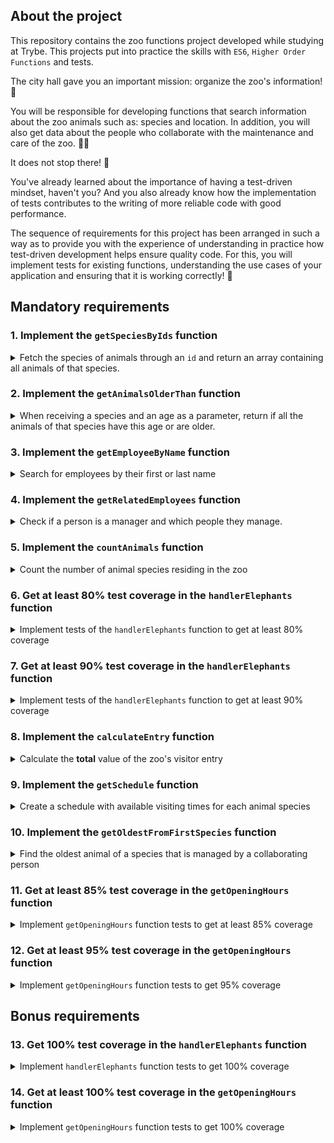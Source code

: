 ## About the project

This repository contains the zoo functions project developed while studying at Trybe. This projects put into practice the skills with `ES6`, `Higher Order Functions` and tests.

The city hall gave you an important mission: organize the zoo's information! 🐘

You will be responsible for developing functions that search information about the zoo animals such as: species and location. In addition, you will also get data about the people who collaborate with the maintenance and care of the zoo. 🧑‍🌾

It does not stop there! 🤩

You've already learned about the importance of having a test-driven mindset, haven't you? And you also already know how the implementation of tests contributes to the writing of more reliable code with good performance.

The sequence of requirements for this project has been arranged in such a way as to provide you with the experience of understanding in practice how test-driven development helps ensure quality code. For this, you will implement tests for existing functions, understanding the use cases of your application and ensuring that it is working correctly! 🚀

## Mandatory requirements

### 1. Implement the `getSpeciesByIds` function

<details>
  <summary>
  Fetch the species of animals through an <code>id</code> and return an array containing all animals of that species.
  </summary> <br />

- Make the `getSpeciesByIds` function receive several parameters;

- Return an empty array if the function does not receive an `id`;

- Return the following information from the `data` file:

  - If the function receives only one `id`, return the species of the animal referring to this `id`;

  - If the function receives several `ids`, return all species referring to these `ids`.

**What will be tested:**

- If no parameters are received, it is necessary to return an empty array;

- When receiving as a parameter a single `id`, returns an array with the species referring to this `id`;

- When receiving more than one `id`, returns an array with the species referring to the `ids`.

</details>


### 2. Implement the `getAnimalsOlderThan` function

<details>
  <summary>
  When receiving a species and an age as a parameter, return if all the animals of that species have this age or are older.
  </summary> <br />

- Check that all animals of the species passed as a parameter have the minimum age:
  - Animals must be this age or older.

- Return a boolean value.

**What will be tested:**

- When passing the name of a species and an age, it tests if all the animals of this species have the specified minimum age.

</details>


### 3. Implement the `getEmployeeByName` function

<details>
  <summary>
    Search for employees by their first or last name
  </summary> <br />

- Return an empty object if the function does not receive parameters;

- Return the information of the employee if the parameter is equal to the name **or** equal to the last name in the following format:

```javascript
  {
    id: 'c5b83cb3-a451-49e2-ac45-ff3f54fbe7e1',
    firstName: 'Nigel',
    lastName: 'Nelson',
    managers: ['0e7b460e-acf4-4e17-bcb3-ee472265db83', 'fdb2543b-5662-46a7-badc-93d960fdc0a8'],
    responsibleFor: ['0938aa23-f153-4937-9f88-4858b24d6bce', 'e8481c1d-42ea-4610-8e11-1752cfc05a46'],
  }
```

**What will be tested:**

- Without parameters, it must return an empty object;

- When the first name of the employee is informed, the object of this employee must be returned;

- When the last name of the employee is informed, the object of this employee must be returned;


</details>


### 4. Implement the `getRelatedEmployees` function

<details>
  <summary>
    Check if a person is a manager and which people they manage.
  </summary> <br />

Considering the good practice of breaking the code into smaller parts, the file will have two functions:

1. `isManager` which will be responsible for checking if the person is a manager:
    - Return `true` if the `id` passed is a manager;
    - Return `false` if the `id` passed is not a manager.

2. `getRelatedEmployees` which returns the people managed by the manager:
      - Use the `isManager` function to check if the person is a manager or not and do the following checks:

        - If the person is a manager, return an array containing the first and last names of the people managed by this person.

        Output example:

        ```javascript

        [ 'Burl Bethea', 'Hello Orloff', 'Emery Elser' ];

        ```

        - If the person is not a manager, trigger an error with the message: **O id inserido não é de uma pessoa colaboradora gerente!**.

        To throw the error, you will use the **Error** constructor function from the JavaScript standard library.

        Example:

        ```javascript

        throw new Error('O id inserido não é de uma pessoa colaboradora gerente!');

        ```

  **What will be tested:**

  - Returns `true` if the `id` passed is a manager;

  - Returns `false` if the `id` passed is not a manager;

  - If the `id` passed is the manager, returns an array containing the name and surname of the people he is responsible for;

  - If the `id` passed is **not** the manager , it triggers an error with the message: `'O id inserido não é de uma pessoa colaboradora gerente!'`.
</details>


### 5. Implement the `countAnimals` function

<details>
  <summary>
    Count the number of animal species residing in the zoo
  </summary> <br />

The `countAnimals` function is responsible for counting the number of animals residing in the zoo.

- Return the number of resident animals per species, if the function does not receive a parameter. The return must be an object whose name of each species is the key and the total number of animals (residents) of that species is the value. For example:

```javascript
  {
    lions: 4,
    // [...]
  }
```

- Return the amount of animals residing in the zoo of the passed species by parameter. For example:

  - when receiving the argument `{ specie: 'penguins' }`, it returns only the amount (number) of penguins residing in the zoo;

  - passing the argument `{ specie: 'giraffes', sex: 'female' }`, returns only the amount (number) of female giraffes residing in the zoo.

**What will be tested:**

- Without parameters, returns all species and the number of residents of each one;

- Taking as a parameter an object with the key `specie`, it returns the number of animals of that species;

- Taking as a parameter an object with the key `specie` and `sex`, it returns the number of animals of that species, in the selected sex.

</details>


### 6. Get at least 80% test coverage in the `handlerElephants` function

<details>
  <summary>
    Implement tests of the <code>handlerElephants</code> function to get at least 80% coverage
  </summary> <br />

This function returns information regarding the elephants as the argument passed:

| Argument | Information |
| --------- | ---------- |
| `count` | returns the amount of elephants |
| `names` | returns an array listing the names of all elephants |
| `averageAge` | returns the average age of elephants |
| `location` | returns the location of elephants inside the Zoo |
| `popularity` | the popularity of elephants returns |
| `availability` | returns an array with the number of days when it is possible to visit the elephants |

> **Looking at the tip 👀:** Before starting to write the tests, read the `handlerElephants` function and try to understand it line by line

- Implement the tests in the files in the `test` folder that is at the root of the project;

- The `handlerElephants` function is already implemented, it is only necessary to create the tests;

- The function is case sensitive;

- Use the `npm test handlerElephants` command to check if your tests are passing;

- Use the `npm run test:coverage` command to test coverage.

**Coverage will only check the highlighted features and not the entire application!**

⚠️ **Warning:** do not change the structure already implemented in the test files, just add the tests inside the `describe` block.

<details>
  <summary>
    💡 <strong>Tips of what you can try:</strong>
  </summary> <br />

⚠️ **Warning:** The topics below are just suggestions, feel free to test whatever you think is necessary as long as the feature coverage reaches at least 80%

- For the `count` argument must return the integer `4`;

- For the `names` argument it must return an array of names which has the name `Jefferson`;

- For the `averageAge` argument it should return a number close to `10.5`;

</details>

</details>


### 7. Get at least 90% test coverage in the `handlerElephants` function

<details>
  <summary>
    Implement tests of the <code>handlerElephants</code> function to get at least 90% coverage
  </summary> <br />

This function returns information regarding the elephants as the argument passed:

| Argument | Information |
| --------- | ---------- |
| `count` | returns the amount of elephants |
| `names` | returns an array listing the names of all elephants |
| `averageAge` | returns the average age of elephants |
| `location` | returns the location of elephants inside the Zoo |
| `popularity` | the popularity of elephants returns |
| `availability` | returns an array with the number of days when it is possible to visit the elephants |

- The function is case sensitive;

- Use the `npm test handlerElephants` command to check if your tests are passing;

- Use the `npm run test:coverage` command to test coverage.

⚠️ **Warning:** do not change the structure already implemented in the test files, just add the tests inside the `describe` block.

<details>
  <summary>
    💡 <strong>Tips of what you can try:</strong>
  </summary> <br />

⚠️ **Warning:** The topics below are suggestions only, feel free to test whatever you feel is necessary as long as the feature coverage reaches at least 90%.

- For the `count` argument must return the integer `4`;

- For the `names` argument it must return an array of names which has the name `Jefferson`;

- For the `averageAge` argument it should return a number close to `10.5`;

- For the `location` argument it must return the string `NW`;

- The `popularity` argument must return a number equal to or greater than 5;

- For the `availability` argument it must return an array of days of the week that does not contain `Monday`;

- Not passing arguments the function must return `undefined`;

</details>

</details>


### 8. Implement the `calculateEntry` function

<details>
  <summary>
    Calculate the <strong>total</strong> value of the zoo's visitor entry
  </summary> <br />

The value of zoo tickets is calculated from the age group, where:

  - `child`: are people **under** 18 years old;

  - `adult`: people aged **greater than or equal** to 18 years old **and less** than 50 years old;

  - `senior`: are people aged **greater than or equal to** 50 years old.

Considering the good practice of breaking the code into smaller parts, the file will have two functions, called `countEntrants` and `calculateEntry`.

Both functions receive an array in the following format:

```javascript
const entrants = [
{ name: 'Lara Carvalho', age: 5 },
{ name: 'Frederico Moreira', age: 5 },
{ name: 'Pedro Henrique Carvalho', age: 5 },
{ name: 'Maria Costa', age: 18 },
{ name: 'Núbia Souza', age: 18 },
{ name: 'Carlos Nogueira', age: 50 },
];
```

1. `countEntrants` will be responsible for calculating the number of visitors by age group:

  It takes an array and should return an **object**. For that:

  - Perform the sum of the number of visitors by age group;

  - Return an object in a format like this: `{ child: 3, adult: 2, senior: 1 }`.

2. `calculateEntry` will be responsible for summing the entry value of people in the zoo:

  It takes an array and should return the **total** sum of the ticket values. For that:

  - Return `0` if no parameter is passed or is an empty array;

  - Use the `countEntrants` function to have the total number of people per age group;

  - Perform the sum of the ticket values ​​by age group. Your return should look something like this: `187.94`.

> **Keep an eye on the tip 👀:** The amount to be charged for the age range is also included in the data file.

**Example using the `calculateEntry` function:**

```javascript
calculateEntry(entrants);
```

**Exit:**

```javascript
187.94
```

**What will be tested:**

In the `countEntrants` function:

  - When receiving an array of visitors, returns an object with the count.

In the `calculateEntry` function:

  - Returns 0 if no arguments are passed;

  - Returns 0 if an empty object is passed;

  - When receiving an array of people with 3 children, 2 adults and 1 older person, it returns the correct value;

  - When receiving an array with 1 adult person returns the correct value;

  - When receiving an array with 1 older person returns the correct value;

  - When receiving an array with 1 child returns the correct value;

  - When receiving an array with 1 child and 1 older person returns the correct value.

</details>

</details>


### 9. Implement the `getSchedule` function

<details>
  <summary>
    Create a schedule with available visiting times for each animal species
  </summary> <br />

Animal schedule information should be made available in a query to people visiting the zoo, who may want access to the schedule for a week, a day or a specific animal.

- Return an array with the days of the week when an animal is available for visitation if the function parameter is an animal. For example: `[ 'Tuesday', 'Thursday', 'Saturday', 'Sunday' ]`;

- Return all available times for each day of the week if the function:

  - do not receive parameter;

  - the parameter passed to the function is not an animal or a day;

  For that:

  - Create an object and add every day of the week as a key;

  - The values ​​of each day of the week must be an object, having the keys `officeHour` and `exhibition`:

    - `officeHour` must have the text with the time that the zoo opens and closes on that day of the week;

    - `exhibition` must have an array with the name of all the animals available for visitation on that day of the week.

<details>
  <summary>
    The return should look like this:
  </summary> <br />

  ```javascript
  {
    Tuesday: { // Day of the week
      officeHour: 'Open from 8am until 6pm', // n
      exhibition: [ 'lions', 'tigers', 'bears', 'penguins', 'elephants', 'giraffes' ],
    },
    Wednesday: {
      officeHour: 'Open from 8am until 6pm',
      exhibition: [ 'tigers', 'bears', 'penguins', 'otters', 'frogs', 'giraffes' ],
    },
    // [...]
  }
  ```

</details>

- Return the animals available on the day, if the function parameter is only one day of the week;

> **Keep an eye on the tip 👀:** Break the problem down into smaller roles so it's easier to manage the responsibility of each one.

**What will be tested:**

- If the name of an animal is passed, it must return an array with the days it will be on display;

- Without parameters, returns the times for each day and which animals will be available;

- With parameters that are neither an animal nor a day, returns the times for each day and which animals will be available;

- If a single day is passed, returns the times for that day and which animals will be available.


</details>

</details>

### 10. Implement the `getOldestFromFirstSpecies` function

<details>
  <summary>
    Find the oldest animal of a species that is managed by a collaborating person
  </summary> <br />

The function receives an `id` parameter referring to the collaborating person and from that `id`:

- Find the collaborating person who has the `id` passed by parameter;

- Find the **first** animal species that the collaborating person is responsible for;

- Find the oldest animal of that species;

- Return an array with the information of the oldest animal of that species.

**What will be tested:**

- Passing the id of a collaborating person, it finds the first species of animal managed by that person, and returns an array with the name, sex and age of the oldest animal of that species.

</details>

</details>

### 11. Get at least 85% test coverage in the `getOpeningHours` function

<details>
  <summary>
    Implement <code>getOpeningHours</code> function tests to get at least 85% coverage
  </summary> <br />

This function takes as arguments a day of the week and a time, and returns a message informing whether the zoo is open or not at that date and time.

> **Looking at the tip 👀:** Before starting to write the tests, read the `getOpeningHours` function and try to understand it line by line.

- Implement the tests in the files in the `test` folder that is at the root of the project;

- The `getOpeningHours` function is already implemented, it is only necessary to create the tests;

- Use the `npm test getOpeningHours` command to check if your tests are passing;

- Use the `npm run test:coverage` command to test coverage;

- The name of the day of the week passed as an argument must be in English;

- The time must have the following formatting `'XX:XX-XM'`;

- The hours will be validated in the `'AM'` and `'PM'` nomenclature;

- The function is not case sensitive;

**Cover will only check the highlighted features and not the entire application!**

⚠️ **Warning:** do not change the structure already implemented in the test files, just add the tests inside the `describe` block.

<details>
  <summary>
    💡 <strong>Tips of what you can try:</strong>
  </summary> <br />

⚠️ **Warning:** The topics below are just suggestions, feel free to test whatever you think is necessary as long as the feature coverage reaches at least 85%.

- Test not passing arguments. It should return the object:

```javascript
{
Tuesday: { open: 8, close: 6 },
Wednesday: { open: 8, close: 6 },
Thursday: { open: 10, close: 8 },
Friday: { open: 10, close: 8 },
Saturday: { open: 8, close: 10 },
Sunday: { open: 8, close: 8 },
Monday: { open: 0, close: 0 },
}
```

- For the arguments `Monday` and `09:00-AM` must return the string `'The zoo is closed'` (Since the Zoo is always closed on Monday);

- For the arguments `Tuesday` and `09:00-AM` must return the string `'The zoo is open'`;

- For the arguments `Wednesday` and `09:00-PM` must return the string `'The zoo is closed'`;

</details>

</details>


### 12. Get at least 95% test coverage in the `getOpeningHours` function

<details>
  <summary>
    Implement <code>getOpeningHours</code> function tests to get 95% coverage
  </summary> <br />

  This function takes as arguments a day of the week and a time, and returns a message informing whether the zoo is open or not at that date and time.

- Use the `npm test getOpeningHours` command to check if your tests are passing;

- Use the `npm run test:coverage` command to test coverage;

- The name of the day of the week passed as an argument must be in English;

- The time must have the following formatting `'XX:XX-XM'`;

- The hours will be validated in the `'AM'` and `'PM'` nomenclature;

- The function is not case sensitive.

⚠️ **Warning:** do not change the structure already implemented in the test files, just add the tests inside the `describe` block.

<details>
  <summary>
    💡 <strong>Tips of what you can try:</strong>
  </summary> <br />

⚠️ **Warning:** The topics below are just suggestions, feel free to test whatever you think is necessary as long as the feature coverage reaches at least 95%.

- Test not passing arguments. It should return the object:

```javascript
{
Tuesday: { open: 8, close: 6 },
Wednesday: { open: 8, close: 6 },
Thursday: { open: 10, close: 8 },
Friday: { open: 10, close: 8 },
Saturday: { open: 8, close: 10 },
Sunday: { open: 8, close: 8 },
Monday: { open: 0, close: 0 },
}
```

- For the arguments `Monday` and `09:00-AM` must return the string `'The zoo is closed'` (Since the Zoo is always closed on Monday);

- For the arguments `Tuesday` and `09:00-AM` must return the string `'The zoo is open'`;

- For the arguments `Wednesday` and `09:00-PM` must return the string `'The zoo is closed'`;

- For the arguments `Thu` and `09:00-AM` should throw an exception with the message: `'The day must be valid. Example: Monday'`

- For the arguments `Friday` and `09:00-ZM` you should throw an exception with the message: `'The abbreviation must be \'AM\' or \'PM\''`;

- For the arguments `Saturday` and `C9:00-AM` should throw an exception with the message: `'The hour should represent a number'`;

- For the `Sunday` and `09:c0-AM` arguments should throw an exception with the message: `'The minutes should represent a number'`;

</details>

</details>


## Bonus requirements

### 13. Get 100% test coverage in the `handlerElephants` function

<details>
  <summary>
    Implement <code>handlerElephants</code> function tests to get 100% coverage
  </summary> <br />

This function returns information regarding the elephants as the argument passed:

| Argument | Information |
| --------- | ---------- |
| `count` | returns the amount of elephants |
| `names` | returns an array listing the names of all elephants |
| `averageAge` | returns the average age of elephants |
| `location` | returns the location of elephants inside the Zoo |
| `popularity` | the popularity of elephants returns |
| `availability` | returns an array with the number of days when it is possible to visit the elephants |

- The function is case sensitive;

- Use the `npm test handlerElephants` command to check if your tests are passing;

- Use the `npm run test:coverage` command to test coverage.

⚠️ **Warning:** do not change the structure already implemented in the test files, just add the tests inside the `describe` block.

<details>
  <summary>
    💡 <strong>Tips of what you can try:</strong>
  </summary> <br />

⚠️ **Warning:** The topics below are just suggestions, feel free to test whatever you feel necessary as long as the function coverage reaches 100%.

- For the `count` argument must return the integer `4`;

- For the `names` argument it must return an array of names which has the name `Jefferson`;

- For the `averageAge` argument it should return a number close to `10.5`;

- For the `location` argument it must return the string `NW`;

- The `popularity` argument must return a number equal to or greater than 5;

- For the `availability` argument it must return an array of days of the week that does not contain `Monday`;

- Not passing arguments the function must return `undefined`;

- Passing an empty object as an argument (`{}`) must return the string `'Invalid parameter, a string is required'`;

- Passed a string that does not include a functionality, it must return `null`.

</details>

</details>

### 14. Get at least 100% test coverage in the `getOpeningHours` function

<details>
  <summary>
    Implement <code>getOpeningHours</code> function tests to get 100% coverage
  </summary> <br />

  This function takes as arguments a day of the week and a time, and returns a message informing whether the zoo is open or not at that date and time.

- Use the `npm test getOpeningHours` command to check if your tests are passing;

- Use the `npm run test:coverage` command to test coverage;

- The name of the day of the week passed as an argument must be in English;

- The time must have the following formatting `'XX:XX-XM'`;

- The hours will be validated in the `'AM'` and `'PM'` nomenclature;

- The function is not case sensitive.

⚠️ **Warning:** do not change the structure already implemented in the test files, just add the tests inside the `describe` block.


  <details>
  <summary>
    💡 <strong>Tips of what you can try:</strong>
  </summary> <br />

⚠️ **Warning:** The topics below are just suggestions, feel free to test what you think is necessary as long as the function coverage reaches at least 100%.

- Test not passing arguments. It should return the object:

```javascript
{
Tuesday: { open: 8, close: 6 },
Wednesday: { open: 8, close: 6 },
Thursday: { open: 10, close: 8 },
Friday: { open: 10, close: 8 },
Saturday: { open: 8, close: 10 },
Sunday: { open: 8, close: 8 },
Monday: { open: 0, close: 0 },
}
```

- For the arguments `Monday` and `09:00-AM` must return the string `'The zoo is closed'` (Since the Zoo is always closed on Monday);

- For the arguments `Tuesday` and `09:00-AM` must return the string `'The zoo is open'`;

- For the arguments `Wednesday` and `09:00-PM` must return the string `'The zoo is closed'`;

- For the arguments `Thu` and `09:00-AM` should throw an exception with the message: `'The day must be valid. Example: Monday'`

- For the arguments `Friday` and `09:00-ZM` you should throw an exception with the message: `'The abbreviation must be \'AM\' or \'PM\''`;

- For the arguments `Saturday` and `C9:00-AM` should throw an exception with the message: `'The hour should represent a number'`;

- For the `Sunday` and `09:c0-AM` arguments should throw an exception with the message: `'The minutes should represent a number'`;

- For the `Monday` and `13:00-AM` arguments should throw an exception with the message: `'The hour must be between 0 and 12'`;

- For the `Tuesday` and `09:60-AM` arguments you should throw an exception with the message: `'The minutes must be between 0 and 59'`.
